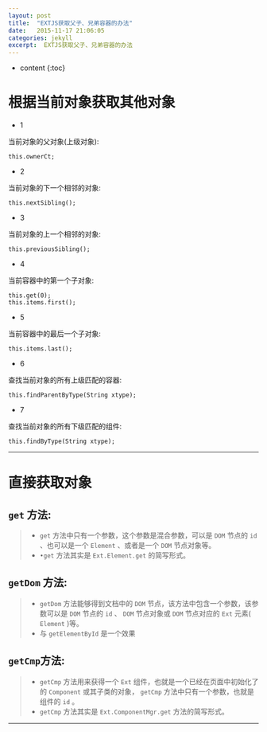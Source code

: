 ```yaml
---
layout: post
title:  "EXTJS获取父子、兄弟容器的办法"
date:   2015-11-17 21:06:05
categories: jekyll
excerpt:  EXTJS获取父子、兄弟容器的办法
---
```


* content
{:toc}

# 根据当前对象获取其他对象

* 1

当前对象的父对象(上级对象):

	this.ownerCt;
	
* 2

当前对象的下一个相邻的对象:

	
	this.nextSibling();
	
* 3

当前对象的上一个相邻的对象:


	this.previousSibling();
	
* 4 

当前容器中的第一个子对象:

	
	this.get(0);
	this.items.first();
	
* 5 

当前容器中的最后一个子对象:

	
	this.items.last();
	
* 6 

查找当前对象的所有上级匹配的容器:

	
	this.findParentByType(String xtype);
	
* 7 

查找当前对象的所有下级匹配的组件:

	
	this.findByType(String xtype);
	
---
	
# 直接获取对象

##  `get` 方法:

>*  `get` 方法中只有一个参数，这个参数是混合参数，可以是 `DOM` 节点的 `id` 、也可以是一个 `Element` 、或者是一个 `DOM` 节点对象等。 
>*  `•get` 方法其实是 `Ext.Element.get` 的简写形式。	
	
##  `getDom` 方法:

>*  `getDom` 方法能够得到文档中的 `DOM` 节点，该方法中包含一个参数，该参数可以是 `DOM` 节点的 `id` 、 `DOM` 节点对象或 `DOM` 节点对应的 `Ext` 元素( `Element` )等。 
>*  与 `getElementById` 是一个效果

##  `getCmp`方法:

>*  `getCmp` 方法用来获得一个 `Ext` 组件，也就是一个已经在页面中初始化了的 `Component` 或其子类的对象， `getCmp` 方法中只有一个参数，也就是组件的 `id` 。
>*  `getCmp` 方法其实是 `Ext.ComponentMgr.get` 方法的简写形式。

---
